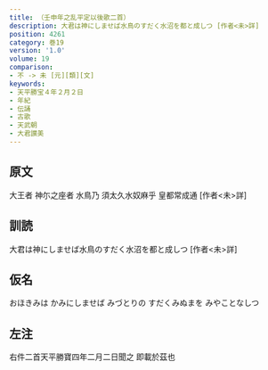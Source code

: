 ```yaml
---
title: （壬申年之乱平定以後歌二首）
description: 大君は神にしませば水鳥のすだく水沼を都と成しつ [作者<未>詳]
position: 4261
category: 巻19
version: '1.0'
volume: 19
comparison:
- 不 -> 未 [元][類][文]
keywords:
- 天平勝宝４年２月２日
- 年紀
- 伝誦
- 古歌
- 天武朝
- 大君讃美
---
```


## 原文

大王者 神尓之座者 水鳥乃 須太久水奴麻乎 皇都常成通 [作者<未>詳]

## 訓読

大君は神にしませば水鳥のすだく水沼を都と成しつ [作者<未>詳]

## 仮名

おほきみは かみにしませば みづとりの すだくみぬまを みやことなしつ

## 左注

右件二首天平勝寶四年二月二日聞之 即載於茲也
